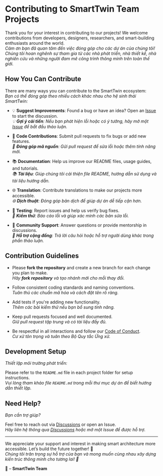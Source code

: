 # Contributing to SmartTwin Team Projects

Thank you for your interest in contributing to our projects! We welcome contributions from developers, designers, researchers, and smart-building enthusiasts around the world.  
_Cảm ơn bạn đã quan tâm đến việc đóng góp cho các dự án của chúng tôi! Chúng tôi hoan nghênh sự tham gia từ các nhà phát triển, nhà thiết kế, nhà nghiên cứu và những người đam mê công trình thông minh trên toàn thế giới._

## How You Can Contribute

There are many ways you can contribute to the SmartTwin ecosystem:  
_Bạn có thể đóng góp theo nhiều cách khác nhau cho hệ sinh thái SmartTwin:_

- 💡 **Suggest Improvements**: Found a bug or have an idea? Open an [Issue](https://github.com/orgs/SmartTwinBKU/discussions/1) to start the discussion.  
  _💡 **Gợi ý cải tiến**: Nếu bạn phát hiện lỗi hoặc có ý tưởng, hãy mở một [Issue](https://github.com/orgs/SmartTwinBKU/discussions/1) để bắt đầu thảo luận._
- 🧠 **Code Contributions**: Submit pull requests to fix bugs or add new features.  
  _🧠 **Đóng góp mã nguồn**: Gửi pull request để sửa lỗi hoặc thêm tính năng mới._

- 📚 **Documentation**: Help us improve our README files, usage guides, and tutorials.  
  _📚 **Tài liệu**: Giúp chúng tôi cải thiện file README, hướng dẫn sử dụng và tài liệu hướng dẫn._

- 🌐 **Translation**: Contribute translations to make our projects more accessible.  
  _🌐 **Dịch thuật**: Đóng góp bản dịch để giúp dự án dễ tiếp cận hơn._

- 🧪 **Testing**: Report issues and help us verify bug fixes.  
  _🧪 **Kiểm thử**: Báo cáo lỗi và giúp xác minh các bản sửa lỗi._

- 🤝 **Community Support**: Answer questions or provide mentorship in discussions.  
  _🤝 **Hỗ trợ cộng đồng**: Trả lời câu hỏi hoặc hỗ trợ người dùng khác trong phần thảo luận._

## Contribution Guidelines

- Please **fork the repository** and create a new branch for each change you plan to make.  
  _Hãy **fork repository** và tạo nhánh mới cho mỗi thay đổi._

- Follow consistent coding standards and naming conventions.  
  _Tuân thủ các chuẩn mã hóa và cách đặt tên rõ ràng._

- Add tests if you're adding new functionality.  
  _Thêm các bài kiểm thử nếu bạn bổ sung tính năng._

- Keep pull requests focused and well documented.  
  _Giữ pull request tập trung và có tài liệu đầy đủ._

- Be respectful in all interactions and follow our [Code of Conduct](CODE_OF_CONDUCT.md).  
  _Cư xử tôn trọng và tuân theo Bộ Quy tắc Ứng xử._

## Development Setup
*Thiết lập môi trường phát triển:*

Please refer to the `README.md` file in each project folder for setup instructions.  
*Vui lòng tham khảo file `README.md` trong mỗi thư mục dự án để biết hướng dẫn thiết lập.*


## Need Help?
*Bạn cần trợ giúp?*

Feel free to reach out via [Discussions](https://github.com/orgs/SmartTwinBKU/discussions) or open an Issue.  
*Hãy liên hệ thông qua [Discussions](https://github.com/orgs/SmartTwinBKU/discussions) hoặc mở một Issue để được hỗ trợ.*


---

We appreciate your support and interest in making smart architecture more accessible. Let’s build the future together! 🚀  
*Chúng tôi trân trọng sự hỗ trợ của bạn và mong muốn cùng nhau xây dựng kiến trúc thông minh cho tương lai! 🚀*

🚀 – **SmartTwin Team**
